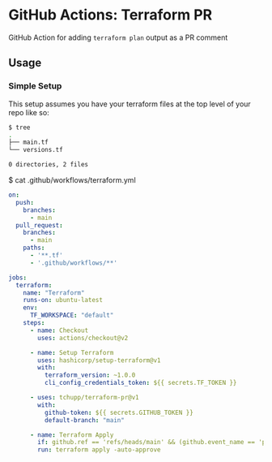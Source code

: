# GitHub Actions: Terraform PR

GitHub Action for adding `terraform plan` output as a PR comment

## Usage

### Simple Setup

This setup assumes you have your terraform files at the top level of your repo like so:
```bash
$ tree
.
├── main.tf
└── versions.tf

0 directories, 2 files
```
$ cat .github/workflows/terraform.yml

```yaml
on:
  push:
    branches:
      - main
  pull_request:
    branches:
      - main
    paths:
      - '**.tf'
      - '.github/workflows/**'

jobs:
  terraform:
    name: "Terraform"
    runs-on: ubuntu-latest
    env:
      TF_WORKSPACE: "default"
    steps:
      - name: Checkout
        uses: actions/checkout@v2

      - name: Setup Terraform
        uses: hashicorp/setup-terraform@v1
        with:
          terraform_version: ~1.0.0
          cli_config_credentials_token: ${{ secrets.TF_TOKEN }}

      - uses: tchupp/terraform-pr@v1
        with:
          github-token: ${{ secrets.GITHUB_TOKEN }}
          default-branch: "main"

      - name: Terraform Apply
        if: github.ref == 'refs/heads/main' && (github.event_name == 'push' || github.event_name == 'schedule')
        run: terraform apply -auto-approve
```
